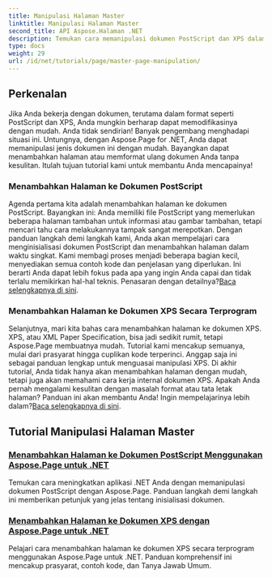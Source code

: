 ```yaml
---
title: Manipulasi Halaman Master
linktitle: Manipulasi Halaman Master
second_title: API Aspose.Halaman .NET
description: Temukan cara memanipulasi dokumen PostScript dan XPS dalam .NET menggunakan Aspose.Page. Ikuti tutorial kami untuk meningkatkan kemampuan aplikasi Anda.
type: docs
weight: 29
url: /id/net/tutorials/page/master-page-manipulation/
---
```

## Perkenalan

Jika Anda bekerja dengan dokumen, terutama dalam format seperti PostScript dan XPS, Anda mungkin berharap dapat memodifikasinya dengan mudah. Anda tidak sendirian! Banyak pengembang menghadapi situasi ini. Untungnya, dengan Aspose.Page for .NET, Anda dapat memanipulasi jenis dokumen ini dengan mudah. Bayangkan dapat menambahkan halaman atau memformat ulang dokumen Anda tanpa kesulitan. Itulah tujuan tutorial kami untuk membantu Anda mencapainya!

### Menambahkan Halaman ke Dokumen PostScript

Agenda pertama kita adalah menambahkan halaman ke dokumen PostScript. Bayangkan ini: Anda memiliki file PostScript yang memerlukan beberapa halaman tambahan untuk informasi atau gambar tambahan, tetapi mencari tahu cara melakukannya tampak sangat merepotkan. Dengan panduan langkah demi langkah kami, Anda akan mempelajari cara menginisialisasi dokumen PostScript dan menambahkan halaman dalam waktu singkat. Kami membagi proses menjadi beberapa bagian kecil, menyediakan semua contoh kode dan penjelasan yang diperlukan. Ini berarti Anda dapat lebih fokus pada apa yang ingin Anda capai dan tidak terlalu memikirkan hal-hal teknis. Penasaran dengan detailnya?[Baca selengkapnya di sini](./add-page-to-postscript-document/).

### Menambahkan Halaman ke Dokumen XPS Secara Terprogram

Selanjutnya, mari kita bahas cara menambahkan halaman ke dokumen XPS. XPS, atau XML Paper Specification, bisa jadi sedikit rumit, tetapi Aspose.Page membuatnya mudah. Tutorial kami mencakup semuanya, mulai dari prasyarat hingga cuplikan kode terperinci. Anggap saja ini sebagai panduan lengkap untuk menguasai manipulasi XPS. Di akhir tutorial, Anda tidak hanya akan menambahkan halaman dengan mudah, tetapi juga akan memahami cara kerja internal dokumen XPS. Apakah Anda pernah mengalami kesulitan dengan masalah format atau tata letak halaman? Panduan ini akan membantu Anda! Ingin mempelajarinya lebih dalam?[Baca selengkapnya di sini](./adding-page-to-xps-document/).

## Tutorial Manipulasi Halaman Master
### [Menambahkan Halaman ke Dokumen PostScript Menggunakan Aspose.Page untuk .NET](./add-page-to-postscript-document/)
Temukan cara meningkatkan aplikasi .NET Anda dengan memanipulasi dokumen PostScript dengan Aspose.Page. Panduan langkah demi langkah ini memberikan petunjuk yang jelas tentang inisialisasi dokumen.
### [Menambahkan Halaman ke Dokumen XPS dengan Aspose.Page untuk .NET](./adding-page-to-xps-document/)
Pelajari cara menambahkan halaman ke dokumen XPS secara terprogram menggunakan Aspose.Page untuk .NET. Panduan komprehensif ini mencakup prasyarat, contoh kode, dan Tanya Jawab Umum.